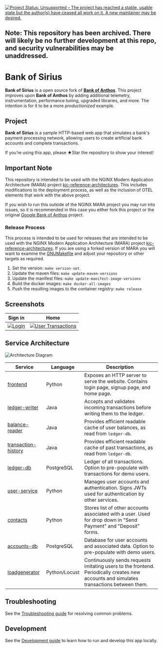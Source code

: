 [![Project Status: Unsupported – The project has reached a stable, usable state but the author(s) have ceased all work on it. A new maintainer may be desired.](https://www.repostatus.org/badges/latest/unsupported.svg)](https://www.repostatus.org/#unsupported)

## Note: This repository has been archived. There will likely be no further development at this repo, and security vulnerabilities may be unaddressed.

# Bank of Sirius

**Bank of Sirius** is a open source fork of [**Bank of Anthos**](https://github.com/GoogleCloudPlatform/bank-of-anthos). This
project improves upon **Bank of Anthos** by adding additional telemetry, instrumentation, performance tuning, upgraded
libraries, and more. The intention is for it to be a more *productionized* example.

## Project

**Bank of Sirius** is a sample HTTP-based web app that simulates a bank's payment processing network, allowing users to
create artificial bank accounts and complete transactions.

If you’re using this app, please ★Star the repository to show your interest!

## Important Note

This repository is intended to be used with the NGINX Modern Application Architecture (MARA)
project [kic-reference-architectures](https://github.com/nginxinc/kic-reference-architectures). This includes
modifications to the deployment process, as well as the inclusion of OTEL elements that work with the above project.

If you wish to run this outside of the NGINX MARA project you may run into issues, so it is recommended in this case you
either fork this project or the original [Google Bank of Anthos](https://github.com/GoogleCloudPlatform/bank-of-anthos)
project.

### Release Process
This process is intended to be used for releases that are intended to be used with the NGINX Modern Application 
Architecture (MARA) project [kic-reference-architectures](https://github.com/nginxinc/kic-reference-architectures). If 
you are using a forked version of MARA you will want to examine the [GNUMakefile](./GNUmakefile) and adjust your 
repository or other targets as required.

1. Set the version: `make version-set`.
2. Update the maven files: `make update-maven-versions`
3. Update the manifest files: `make update-manifest-image-versions`
4. Build the docker images: `make docker-all-images`
5. Push the resulting images to the container registry: `make release`

## Screenshots

| Sign in                                                                                                        | Home                                                                                                    |
| ----------------------------------------------------------------------------------------------------------------- | ------------------------------------------------------------------------------------------------------------------ |
| [![Login](./docs/login.png)](./docs/login.png) | [![User Transactions](./docs/transactions.png)](./docs/transactions.png) |

## Service Architecture

![Architecture Diagram](./docs/architecture.png)

| Service                                          | Language      | Description                                                                                                                                  |
| ------------------------------------------------ | ------------- | -------------------------------------------------------------------------------------------------------------------------------------------- |
| [frontend](./src/frontend)                       | Python        | Exposes an HTTP server to serve the website. Contains login page, signup page, and home page.                                                |
| [ledger-writer](./src/ledgerwriter)              | Java          | Accepts and validates incoming transactions before writing them to the ledger.                                                               |
| [balance-reader](./src/balancereader)            | Java          | Provides efficient readable cache of user balances, as read from `ledger-db`.                                                                |
| [transaction-history](./src/transactionhistory)  | Java          | Provides efficient readable cache of past transactions, as read from `ledger-db`.                                                            |
| [ledger-db](./src/ledger-db)                     | PostgreSQL | Ledger of all transactions. Option to pre-populate with transactions for demo users.                                                         |
| [user-service](./src/userservice)                | Python        | Manages user accounts and authentication. Signs JWTs used for authentication by other services.                                              |
| [contacts](./src/contacts)                       | Python        | Stores list of other accounts associated with a user. Used for drop down in "Send Payment" and "Deposit" forms. |
| [accounts-db](./src/accounts-db)                 | PostgreSQL | Database for user accounts and associated data. Option to pre-populate with demo users.                                                      |
| [loadgenerator](./src/loadgenerator)             | Python/Locust | Continuously sends requests imitating users to the frontend. Periodically creates new accounts and simulates transactions between them.      |

## Troubleshooting

See the [Troubleshooting guide](./docs/troubleshooting.md) for resolving common problems.

## Development

See the [Development guide](./docs/development.md) to learn how to run and develop this app locally.

